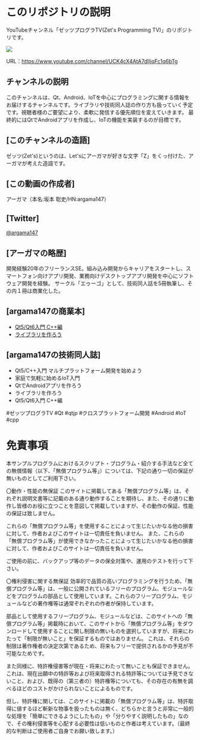 # このリポジトリの説明
YouTubeチャンネル「ゼッツプログラTV(Zet's Programming TV)」のリポジトリです。

<img src="https://yt3.ggpht.com/nZza04T5E-oJlfHPMmFtVpw7szMnypJNs4yIrjHf9YAO8KSh-sSQ0R9BQnng_Y3_cbcZmiO0ow=s176-c-k-c0x00ffffff-no-rj">

URL：https://www.youtube.com/channel/UCK4cX4AtA7dIIjqFc1q6bTg 

## チャンネルの説明

このチャンネルは、Qt、Android、IoTを中心にプログラミングに関する情報をお届けするチャンネルです。ライブラリや技術同人誌の作り方も扱っていく予定です。視聴者様のご要望により、柔軟に発信する優先順位を変えていきます。
最終的にはQtでAndroidアプリを作成し、IoTの機能を実装するのが目標です。

## [このチャンネルの造語]

ゼッツ(Zet's)というのは、Let'sにアーガマが好きな文字「Z」をくっ付けた、アーガマが考えた造語です。

## [この動画の作成者]

アーガマ（本名:坂本 聡史/HN:argama147）

## [Twitter]

[@argama147](https://twitter.com/argama147)

## [アーガマの略歴]

開発経験20年のフリーランスSE。組み込み開発からキャリアをスタートし、スマートフォン向けアプリ開発、業務向けデスクトップアプリ開発を中心にソフトウェア開発を経験。
サークル「エゥーゴ」として、技術同人誌を5冊執筆し、その内１冊は商業化した。

## [argama147の商業本]

* [Qt5/Qt6入門 C++編](https://amzn.to/3sd2ONd)
* [ライブラリを作ろう](https://amzn.to/3uk3Sl6)

## [argama147の技術同人誌]

* Qt5/C++入門 マルチプラットフォーム開発を始めよう
* 家庭で気軽に始めるIoT入門
* QtでAndroidアプリを作ろう
* ライブラリを作ろう
* Qt5/Qt6入門 C++編

#ゼッツプログラTV #Qt #qtjp #クロスプラットフォーム開発 #Android #IoT #cpp

# 免責事項
本サンプルプログラムにおけるスクリプト・プログラム・紹介する手法など全ての無償情報（以下、「無償プログラム等」）については、下記の通り一切の保証が無いものとしてご利用下さい。

〇動作・性能の無保証 このサイトに掲載してある「無償プログラム等」は、それぞれ説明文書等に記載のある通り動作することを期待し、また、その通りに動作し皆様のお役に立つことを意図して掲載していますが、その動作の保証、性能の保証は致しません。

これらの「無償プログラム等」を使用することによって生じたいかなる他の損害に対して、作者およびこのサイトは一切責任を負いません。 また、これらの「無償プログラム等」が使用できなかったことによって生じたいかなる他の損害に対して、作者およびこのサイトは一切責任を負いません。

ご使用の前に、バックアップ等のデータの保全対策や、運用のテストを行って下さい。

〇権利侵害に関する無保証 効率的で品質の高いプログラミングを行うため、「無償プログラム等」は、一般に公開されているフリーのプログラム、モジュールなどをプログラムの部品として使用しています。これらのフリープログラム、モジュールなどの著作権等は通常ぞれぞれの作者が保持しています。

部品として使用するフリープログラム、モジュールなどは、このサイトへの「無償プログラム等」掲載時において、このサイトから「無償プログラム等」をダウンロードして使用することに関し制限の無いものを選択していますが、将来にわたって「制限が無いこと」を保証するものではありません。 これは、それらの制限は著作権者の決定次第であるため、将来もフリーで提供されるかの予見が不可能なためです。

また同様に、特許権侵害等が現在・将来にわたって無いことも保証できません。 これは、現在出願中の特許等および将来取得される特許等については予見できないこと、および、既得の（第三者の）特許権等についても、その存在の有無を調べるほどのコストがかけられないことによるものです。

但し、特許権に関しては、このサイトに掲載の「無償プログラム等」は、特許取得に値するほど斬新な物事を扱ったものは無く、どちらかと言うと非常に一般的な処理を「簡単にできるようにしたもの」や「分りやすく説明したもの」なので、その権利侵害等を心配する必要性は低いものと作者は考えています。（最終的な判断はご使用者ご自身でお願い致します。）
